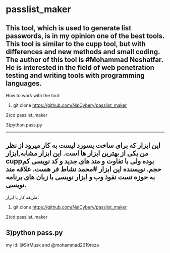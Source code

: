 # passlist_maker

This tool, which is used to generate list passwords, is in my opinion one of the best tools.
This tool is similar to the cupp tool, but with differences and new methods and small coding.
The author of this tool is #Mohammad Neshatfar. 
He is interested in the field of web penetration testing and writing tools with programming languages.
-------------------------------------------------------------------------------------------------------------------------------------------------------------------------
How to work with the tool:
1) git clone https://github.com/NalCybery/passlist_maker

2)cd passlist_maker

3)python pass.py

-------------------------------------------------------------------------------------------------------------------------------------------------------------------------

این ابزار که برای ساخت پسورد لیست به کار میرود از نظر من یکی از بهترین ابزار ها است.
این ابزار مشابه,ابزار cuppبوده ولی با تفاوت و متد های جدید و کد نویسی کم حجم.
نویسنده این ابزار #محمد نشاط فر هست.
علاقه مند به حوزه تست نفوذ وب و ابزار نویسی با زبان های برنامه نویسی.
-------------------------------------------------------------------------------------------------------------------------------------------------------------------------
طریقه کار با ابزار:
1) git clone https://github.com/NalCybery/passlist_maker

2)cd passlist_maker

3)python pass.py
-------------------------------------------------------------------------------------------------------------------------------------------------------------------------
my id: @SirMusk and @mohammad2019reza

